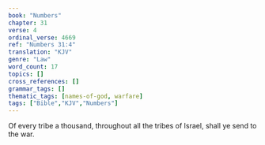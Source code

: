 ```yaml
---
book: "Numbers"
chapter: 31
verse: 4
ordinal_verse: 4669
ref: "Numbers 31:4"
translation: "KJV"
genre: "Law"
word_count: 17
topics: []
cross_references: []
grammar_tags: []
thematic_tags: [names-of-god, warfare]
tags: ["Bible","KJV","Numbers"]
---
```

Of every tribe a thousand, throughout all the tribes of Israel, shall ye send to the war.
